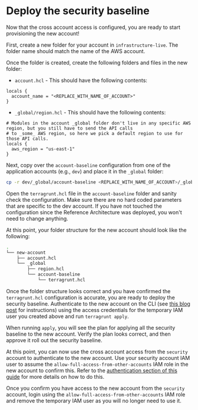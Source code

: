 # Deploy the security baseline

Now that the cross account access is configured, you are ready to start provisioning the new account!

First, create a new folder for your account in `infrastructure-live`. The folder name should match the name of the AWS
account.

Once the folder is created, create the following folders and files in the new folder:

- `account.hcl` - This should have the following contents:

```hcl
locals {
  account_name = "<REPLACE_WITH_NAME_OF_ACCOUNT>"
}
```

- `_global/region.hcl` - This should have the following contents:

```hcl
# Modules in the account _global folder don't live in any specific AWS region, but you still have to send the API calls
# to _some_ AWS region, so here we pick a default region to use for those API calls.
locals {
  aws_region = "us-east-1"
}
```

Next, copy over the `account-baseline` configuration from one of the application accounts (e.g., `dev`) and place it in
the `_global` folder:

```bash
cp -r dev/_global/account-baseline <REPLACE_WITH_NAME_OF_ACCOUNT>/_global/account-baseline
```

Open the `terragrunt.hcl` file in the `account-baseline` folder and sanity check the configuration. Make sure there are
no hard coded parameters that are specific to the dev account. If you have not touched the configuration since the
Reference Architecture was deployed, you won't need to change anything.

At this point, your folder structure for the new account should look like the following:

```bash
.
└── new-account
    ├── account.hcl
    └── _global
        ├── region.hcl
        └── account-baseline
            └── terragrunt.hcl
```

Once the folder structure looks correct and you have confirmed the `terragrunt.hcl` configuration is accurate, you are
ready to deploy the security baseline. Authenticate to the new account on the CLI (see [this blog
post](https://blog.gruntwork.io/a-comprehensive-guide-to-authenticating-to-aws-on-the-command-line-63656a686799) for
instructions) using the access credentials for the temporary IAM user you created above and run `terragrunt apply`.

When running `apply`, you will see the plan for applying all the security baseline to the new account. Verify the plan
looks correct, and then approve it roll out the security baseline.

At this point, you can now use the cross account access from the `security` account to authenticate to the new account.
Use your security account IAM user to assume the `allow-full-access-from-other-accounts` IAM role in the new account to
confirm this. Refer to the [authentication section of this guide](../authenticate/intro) for more details on how to do
this.

Once you confirm you have access to the new account from the `security` account, login using the
`allow-full-access-from-other-accounts` IAM role and remove the temporary IAM user as you will no longer need to use it.


<!-- ##DOCS-SOURCER-START
{"sourcePlugin":"Local File Copier","hash":"0aa8703c49263cae13d9e27a50125f81"}
##DOCS-SOURCER-END -->
